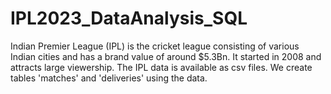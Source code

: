 # IPL2023_DataAnalysis_SQL

Indian Premier League (IPL) is the cricket league consisting of various Indian cities and has a brand value of around $5.3Bn. It started in 2008 and attracts large viewership.
The IPL data is available as csv files. We create tables 'matches' and 'deliveries' using the data.
